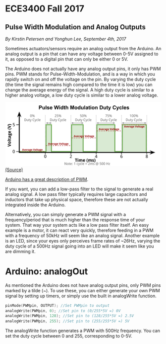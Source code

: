 # ECE3400 Fall 2017

## Pulse Width Modulation and Analog Outputs

*By Kirstin Petersen and Yonghun Lee, September 4th, 2017*

Sometimes actuators/sensors require an analog output from the Arduino. An analog output is a pin that can have any voltage between 0-5V assigned to it, as opposed to a digital pin that can only be either 0 or 5V. 

The Arduino does not actually have any analog output pins, it only has PWM pins. PWM stands for Pulse-Width-Modulation, and is a way in which you rapidly switch on and off the voltage on the pin. By varying the duty cycle (the time the signal remains high compared to the time it is low) you can change the average energy of the signal. A high duty cycle is similar to a higher analog voltage, a low duty cycle is similar to a lower analog voltage.

![PWM_explanation](./PWM_DC.png)
[(Source)](https://eco-led.ca/news/)

[Arduino has a great description of PWM](https://www.arduino.cc/en/Tutorial/PWM).

If you want, you can add a low-pass filter to the signal to generate a real analog signal. A low pass filter typically requires large capacitors and inductors that take up physical space, therefore these are not actually integrated inside the Arduino. 

Alternatively, you can simply generate a PWM signal with a frequency/period that is much higher than the response time of your system. That way your system acts like a low pass filter itself. An easy example is a motor, it can react very quickly, therefore feeding in a PWM with a frequency of 50kHz will seem like an analog signal. Another example is an LED, since your eyes only perceives frame rates of ~26Hz, varying the duty cycle of a 500Hz signal going into an LED will make it seem like you are dimming it. 

# Arduino: analogOut

As mentioned the Arduino does not have analog output pins, only PWM pins marked by a tilde (~). 
To use these, you can either generate your own PWM signal by setting up timers, or simply use the built in analogWrite function. 

```C
pinMode(PWMpin, OUTPUT); //Set PWMpin to output
analogWrite(PWMpin, 0); //Set pin to (0/255*5V =) 0V
analogWrite(PWMpin, 128); //Set pin to (128/255*5V =) 2.5V
analogWrite(PWMpin, 255); //Set pin to (255/255*5V =) 5V
```

The analogWrite function generates a PWM with 500Hz frequency. You can set the duty cycle between 0 and 255, corresponding to 0-5V. 

